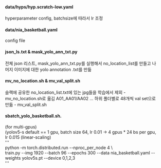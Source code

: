#### data/hyps/hyp.scratch-low.yaml 
hyperparameter config, batchsize에 따라서 lr 조정 

#### data/nia_basketball.yaml  
config file  
                   
#### json_ls.txt & mask_yolo_ann_txt.py  
전체 json 리스트, mask_yolo_ann_txt.py를 실행해서 no_location_list를 만들고 나머지 이미지에 대한 yolo annotation .txt를 만듦

#### mv_no_location.sh & mv_val_split.sh 
슬랙에 공유한 no_location_list.txt에 있는 jpg들을 학습에서 제외 - mv_no_location.sh로 옮김 
A01_AA01/AA02 ... 하위 폴더별로 48개씩 val set으로 만듦 - mv_val_split.sh 

#### sbatch_yolo_basketball.sh. 
(for multi-gpus)  
(yolov5-s default == 1 gpu, batch size 64, lr 0.01 -> 4 gpus * 24 bs per gpu, lr 0.015 (linear-scaling)  
'''   
python -m torch.distributed.run --nproc_per_node 4 \  
    train.py --img 1920 --batch 96 --epochs 300 --data nia_basketball.yaml --weights yolov5s.pt --device 0,1,2,3   
'''   

